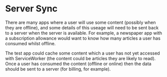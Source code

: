# Server Sync
There are many apps where a user will use some content (possibly when they are offline), and some details of this useage will need to be sent back to a server when the server is available. For example, a newspaper app with a subscription allowance would want to know how many articles a user has consumed whilst offline. 

The test app could cache some content which a user has not yet accessed with ServiceWorker (the content could be articles they are likely to read). Once a user has consumed the content (offline or online) then the data should be sent to a server (for billing, for example). 